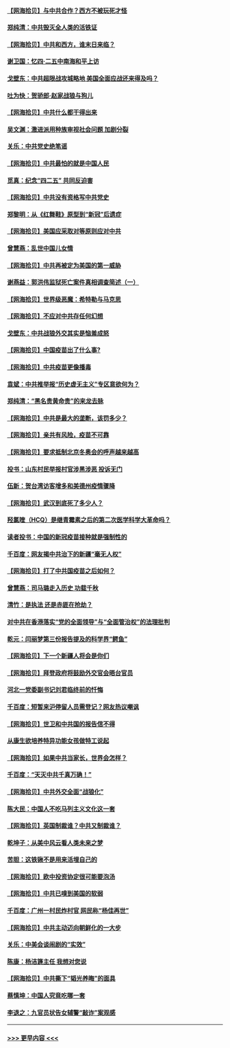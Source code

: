 #### [【网海拾贝】与中共合作？西方不被玩死才怪](../pages/nsc993/n12903873.md?t=04252302) 
#### [郑纯清：中共毁灭全人类的活铁证](../pages/nsc993/n12903785.md?t=04252302) 
#### [【网海拾贝】中共和西方，谁末日来临？](../pages/nsc993/n12903482.md?t=04252302) 
#### [谢卫国：忆四‧二五中南海和平上访](../pages/nsc993/n12902192.md?t=04252302) 
#### [戈壁东：中共超限战攻城略地 美国全面应战还来得及吗？](../pages/nsc993/n12902297.md?t=04252302) 
#### [吐为快：贺骄郎‧赵家战狼与狗儿](../pages/nsc993/n12902280.md?t=04252302) 
#### [【网海拾贝】中共什么都干得出来](../pages/nsc993/n12897500.md?t=04252302) 
#### [吴文渊：激进派用种族审视社会问题 加剧分裂](../pages/nsc993/n12893881.md?t=04252302) 
#### [关乐：中共党史绝笔谣](../pages/nsc993/n12897270.md?t=04252302) 
#### [【网海拾贝】中共最怕的就是中国人民](../pages/nsc993/n12894705.md?t=04252302) 
#### [觅真：纪念“四二五” 共同反迫害](../pages/nsc993/n12894553.md?t=04252302) 
#### [【网海拾贝】中共没有资格写中共党史](../pages/nsc993/n12892231.md?t=04252302) 
#### [郑黎明：从《红舞鞋》原型到“新冠”后遗症](../pages/nsc993/n12890469.md?t=04252302) 
#### [【网海拾贝】美国应采取对等原则应对中共](../pages/nsc993/n12889176.md?t=04252302) 
#### [曾慧燕：乱世中国儿女情](../pages/nsc993/n12887931.md?t=04252302) 
#### [【网海拾贝】中共再被定为美国的第一威胁](../pages/nsc993/n12887580.md?t=04252302) 
#### [谢燕益：郭洪伟监狱死亡案件真相调查简述（一）](../pages/nsc993/n12885648.md?t=04252302) 
#### [【网海拾贝】世界级恶魔：希特勒与马克思](../pages/nsc993/n12884062.md?t=04252302) 
#### [【网海拾贝】不应对中共存任何幻想](../pages/nsc993/n12881460.md?t=04252302) 
#### [戈壁东：中共战狼外交其实是恼羞成怒](../pages/nsc993/n12880392.md?t=04252302) 
#### [【网海拾贝】中国疫苗出了什么事?](../pages/nsc993/n12879124.md?t=04252302) 
#### [【网海拾贝】中共疫苗更像播毒](../pages/nsc993/n12876631.md?t=04252302) 
#### [袁斌：中共推举报“历史虚无主义”专区意欲何为？](../pages/nsc993/n12876530.md?t=04252302) 
#### [郑纯清：“黑名贵黄命贵”的来龙去脉](../pages/nsc993/n12875589.md?t=04252302) 
#### [【网海拾贝】中共是最大的垄断，该罚多少？](../pages/nsc993/n12874006.md?t=04252302) 
#### [【网海拾贝】亲共有风险，疫苗不可靠](../pages/nsc993/n12872224.md?t=04252302) 
#### [【网海拾贝】要求抵制北京冬奥会的呼声越来越高](../pages/nsc993/n12868962.md?t=04252302) 
#### [投书：山东村民举报村官涉黑涉恶 投诉无门](../pages/nsc993/n12869726.md?t=04252302) 
#### [伍新：贺台湾访客增多和美德州疫情骤降](../pages/nsc993/n12865651.md?t=04252302) 
#### [【网海拾贝】武汉到底死了多少人？](../pages/nsc993/n12863707.md?t=04252302) 
#### [羟氯喹（HCQ）是继青霉素之后的第二次医学科学大革命吗？](../pages/nsc993/n12638564.md?t=04252302) 
#### [读者投书：中国的新冠疫苗接种就是强制性的](../pages/nsc993/n12859932.md?t=04252302) 
#### [千百度：网友揭中共治下的新疆“毫无人权”](../pages/nsc993/n12858385.md?t=04252302) 
#### [【网海拾贝】打了中共国疫苗之后如何？](../pages/nsc993/n12857866.md?t=04252302) 
#### [曾慧燕：司马璐走入历史 功载千秋](../pages/nsc993/n12856996.md?t=04252302) 
#### [清竹：是执法 还是赤匪在抢劫？](../pages/nsc993/n12856952.md?t=04252302) 
#### [对中共在香港落实“党的全面领导”与“全面管治权”的法理批判](../pages/nsc993/n12856929.md?t=04252302) 
#### [乾元：闫丽梦第三份报告提及的科学界“鳄鱼”](../pages/nsc993/n12855985.md?t=04252302) 
#### [【网海拾贝】下一个新疆人将会是你们](../pages/nsc993/n12855864.md?t=04252302) 
#### [【网海拾贝】拜登政府将鼓励外交官会晤台官员](../pages/nsc993/n12853615.md?t=04252302) 
#### [河北一党委副书记刘君临终前的忏悔](../pages/nsc993/n12849420.md?t=04252302) 
#### [千百度：短暂来沪停留人员需登记？网友热议嘲讽](../pages/nsc993/n12853497.md?t=04252302) 
#### [【网海拾贝】世卫和中共国的报告信不得](../pages/nsc993/n12850902.md?t=04252302) 
#### [从康生欲培养特异功能女孩做特工说起](../pages/nsc993/n12849289.md?t=04252302) 
#### [【网海拾贝】如果中共当家长，世界会怎样？](../pages/nsc993/n12848436.md?t=04252302) 
#### [千百度：“天灭中共千真万确！”](../pages/nsc993/n12845659.md?t=04252302) 
#### [【网海拾贝】中共外交全面“战狼化”](../pages/nsc993/n12845607.md?t=04252302) 
#### [陈大民：中国人不吃马列主义文化这一套](../pages/nsc993/n12842496.md?t=04252302) 
#### [【网海拾贝】英国制裁谁？中共又制裁谁？](../pages/nsc993/n12840909.md?t=04252302) 
#### [乾坤子：从美中风云看人类未来之梦](../pages/nsc993/n12840590.md?t=04252302) 
#### [苦胆：这铁锹不是用来活埋自己的](../pages/nsc993/n12839512.md?t=04252302) 
#### [【网海拾贝】欧中投资协定很可能要泡汤](../pages/nsc993/n12835122.md?t=04252302) 
#### [【网海拾贝】中共已嗅到美国的软弱](../pages/nsc993/n12832411.md?t=04252302) 
#### [千百度：广州一村民炸村官 网民称“杨佳再世”](../pages/nsc993/n12832380.md?t=04252302) 
#### [【网海拾贝】中共主动迈向朝鲜化的一大步](../pages/nsc993/n12829887.md?t=04252302) 
#### [关乐：中美会谈闹剧的“实效”](../pages/nsc993/n12826698.md?t=04252302) 
#### [陈康：杨洁篪主任  我想对您说](../pages/nsc993/n12826609.md?t=04252302) 
#### [【网海拾贝】中共撕下“韬光养晦”的面具](../pages/nsc993/n12826459.md?t=04252302) 
#### [蔡慎坤：中国人究竟吃哪一套](../pages/nsc993/n12826010.md?t=04252302) 
#### [李退之：九官员状告女辅警“敲诈”案观感](../pages/nsc993/n12823984.md?t=04252302) 

----
#### [ >>> 更早内容 <<< ](../indexes/nsc993-earlier.md)
